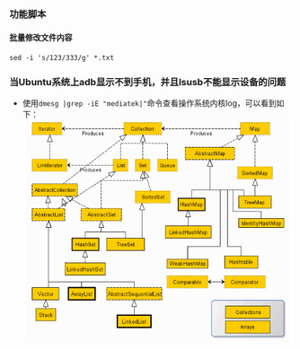 ### 功能脚本
#### 批量修改文件内容
```
sed -i 's/123/333/g' *.txt
```

### 当Ubuntu系统上adb显示不到手机，并且lsusb不能显示设备的问题
+ 使用`dmesg |grep -iE "mediatek|"`命令查看操作系统内核log，可以看到如下：
![image](https://github.com/ningbaoqi/Java/blob/master/gif/pic-30.jpg) 
